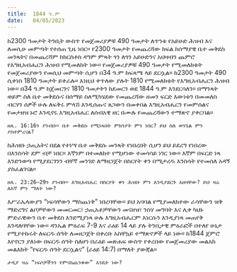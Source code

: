 ```yaml
---
title:  1844 ዓ.ም
date:   04/05/2023
---
```


ከ2300 ዓመታት ትንቢት ውስጥ የመጀመሪያዎቹ 490 ዓመታት ለጥንቱ የአይሁድ ሕዝብ እና ለመሲሁ መምጣት የተሰጠ ጊዜ ነበር። የ2300 ዓመታት የመጨረሻው ክፍል ከሰማያዊ ቤተ መቅደስ መንጻትና በመጨረሻም ከክርስቶስ ዳግም ምጻት ጎን ለጎን አይሁድንና አህዛብን ጨምሮ የእግዚአብሔርን ሕዝብ የሚመለከት ነው። የመጀመሪያዎቹ 490 ዓመታት የሚመለከቱት የመጀመሪያውን የመሲህ መምጣት ሲሆን በ34 ዓ.ም ከፍጻሜ ላይ ደርሷል። ከ2300 ዓመታት 490 ሲቀነስ 1810 ዓመታት ይቀራሉ። እነዚህ ቀጥለው ያሉት 1810 የሚመለከቱት የእግዚአብሔርን ሕዝብ ነው። በ34 ዓ.ም ከጀመርንና 1810 ዓመታትን ከደመርን ወደ 1844 ዓ.ም እንደርሳለን። በማንጻት ወይም ስለ ቤተ መቅደሱና በሰማይ ስለሚካሄደው የመጨረሻው ዘመን ፍርድ እውነቱን በመመለስ ብርሃን ሰዎች ሁሉ ለፍቅሩ ምላሽ እንዲሰጡና ጸጋውን በመቀበል እግዚአብሔርን የመምሰልና የመታዘዝ ኑሮ እንዲኖሩ እግዚአብሔር ለሰብአዊ ዘር በሙሉ የመጨረሻውን ተማጽኖ ያቀርባል።

`ዘሌ. 16:16ን ያንብቡ። ቤተ መቅደሱ የሚነጻበት ምክንያት ምን ነበር? ይህ ስለ ወንጌል ምን ያስተምረናል?`

ከሕዝቡ ኃጢአትና በደል የተነሣ ቤተ መቅደሱ መንጻት የነበረበት ሲሆን ይህ ይደረግ የነበረው በእንስሳት ደም ብቻ ነበር። እኛንም በተመለከተ የሚሆነው ተመሳሳይ ነገር ነው። እኛም በፍርድ ነጻ እንድንወጣ የሚያደርገንን ብቸኛ መንገድ ለማዘጋጀት በስርየት ቀን በሚታረዱ እንስሳት የተመሰለ አዳኝ ያስፈልገናል።

`ዘሌ. 23:26–29ን ያንብቡ። እግዚአብሔር በስርየት ቀን ሕዝቡ ምን እንዲያደርጉ አዘዛቸው? ይህ ዛሬ ለእኛ ምን ማለት ነው?`

እሥራኤላውያን “ነፍሳቸውን ማስጨነቅ” ነበረባቸው። ይህ አባባል የሚያመለክተው ራሳቸውን ዝቅ ማድረግና ልቦቻቸውን መመርመር፣ ኃጢአቶቻቸውን መናዘዝ፣ ንስሃ መግባት እና ሊቀ ካህኑ ምድራዊውን ቤተ መቅደስ እንደሚያነጻ ሁሉ እግዚአብሔርም እነርሱን እንዲያነጻ መጠየቅ እንዳለባቸው ነው። ዳንኤል ምዕራፍ 7-9 እና ራዕይ 14 ላይ ያሉ ትንቢታዊ ምዕራፎች በተለየ ሁኔታ የሚያተኩሩት ለፍርዱ ሰዓት ለመዘጋጀት በቀረቡ አስቸኳይ ተማጽኖዎች ላይ ነው። ከ1844 ጀምሮ እየኖርን ያለነው በፍርዱ ሰዓት ስለሆነ በራዕይ መጽሐፍ ውስጥ የቀረበው የመጀመሪያው መልአክ መልእክት “የፍርዱ ሰዓት ደርሷልና” (ራዕይ 14:7) በማለት ያውጃል።

`ታዲያ ዛሬ “ነፍሶቻችንን የምናስጨንቀው” እንዴት ነው?`
